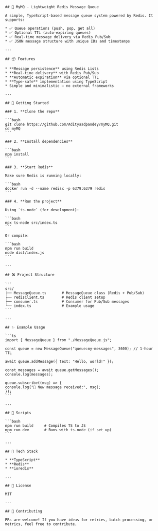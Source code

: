     ## 📨 MyMQ - Lightweight Redis Message Queue

    A simple, TypeScript-based message queue system powered by Redis. It supports:

    * ✅ Queue operations (push, pop, get all)
    * ✅ Optional TTL (auto-expiring queues)
    * ✅ Real-time message delivery via Redis Pub/Sub
    * ✅ JSON message structure with unique IDs and timestamps

    ---

    ## 📦 Features

    * **Message persistence** using Redis Lists
    * **Real-time delivery** with Redis Pub/Sub
    * **Automatic expiration** via optional TTL
    * **Type-safe** implementation using TypeScript
    * Simple and minimalistic — no external frameworks

    ---

    ## 🚀 Getting Started

    ### 1. **Clone the repo**

    ```bash
    git clone https://github.com/Adityaadpandey/myMQ.git
    cd myMQ
    ```

    ### 2. **Install dependencies**

    ```bash
    npm install
    ```

    ### 3. **Start Redis**

    Make sure Redis is running locally:

    ```bash
    docker run -d --name redisx -p 6379:6379 redis
    ```

    ### 4. **Run the project**

    Using `ts-node` (for development):

    ```bash
    npx ts-node src/index.ts
    ```

    Or compile:

    ```bash
    npm run build
    node dist/index.js
    ```

    ---

    ## 🛠 Project Structure

    ```
    src/
    ├── MessageQueue.ts       # MessageQueue class (Redis + Pub/Sub)
    ├── redisClient.ts        # Redis client setup
    ├── consumer.ts           # Consumer for Pub/Sub messages
    └── index.ts              # Example usage
    ```

    ---

    ## ✨ Example Usage

    ```ts
    import { MessageQueue } from "./MessageQueue.js";

    const queue = new MessageQueue("queue:my-messages", 3600); // 1-hour TTL

    await queue.addMessage({ text: "Hello, world!" });

    const messages = await queue.getMessages();
    console.log(messages);

    queue.subscribe((msg) => {
    console.log("🔔 New message received:", msg);
    });
    ```

    ---

    ## 🧪 Scripts

    ```bash
    npm run build     # Compiles TS to JS
    npm run dev       # Runs with ts-node (if set up)
    ```

    ---

    ## 📌 Tech Stack

    * **TypeScript**
    * **Redis**
    * **ioredis**

    ---

    ## 📄 License

    MIT

    ---

    ## 🙌 Contributing

    PRs are welcome! If you have ideas for retries, batch processing, or metrics, feel free to contribute.
